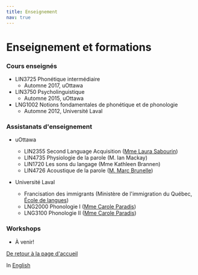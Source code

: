 ```yaml
---
title: Enseignement
nav: true
---
```


<h1>Enseignement et formations</h1>

<h3>Cours enseignés</h3>

- LIN3725 Phonétique intermédiaire
  - Automne 2017, uOttawa
- LIN3750 Psycholinguistique
  - Automne 2015, uOttawa
- LNG1002 Notions fondamentales de phonétique et de phonologie
  - Automne 2012, Université Laval

<h3>Assistanats d'enseignement</h3>

- uOttawa
  - LIN2355 Second Language Acquisition ([Mme Laura Sabourin](http://artsites.uottawa.ca/laurasabourin/))
  - LIN4735 Physiologie de la parole (M. Ian Mackay)
  - LIN1720 Les sons du langage (Mme Kathleen Brannen)
  - LIN4726 Acoustique de la parole ([M. Marc Brunelle](http://aix1.uottawa.ca/~mbrunell/))

- Université Laval
  - Francisation des immigrants (Ministère de l'immigration du Québec, [École de langues](https://www.elul.ulaval.ca/nos-cours/francisation/))
  - LNG2000 Phonologie I ([Mme Carole Paradis](http://www.lli.ulaval.ca/le-departement/personnel/professeurs/paradis-carole/))
  - LNG3100 Phonologie II ([Mme Carole Paradis](http://www.lli.ulaval.ca/le-departement/personnel/professeurs/paradis-carole/))
 
<h3>Workshops</h3>

- À venir!

[De retour à la page d'accueil](https://felixdtrudel.github.io/fr/index.html)

In [English](https://felixdtrudel.github.io/teaching.html)
